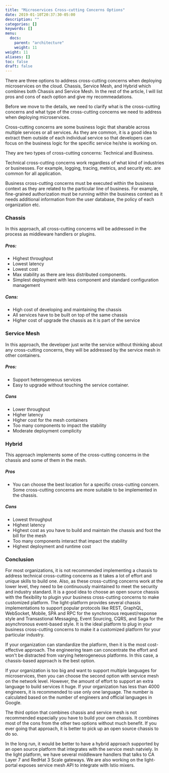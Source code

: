 ```yaml
---
title: "Microservices Cross-cutting Concerns Options"
date: 2019-01-10T20:37:30-05:00
description: ""
categories: []
keywords: []
menu:
  docs:
    parent: "architecture"
    weight: 11
weight: 11
aliases: []
toc: false
draft: false
---
```


There are three options to address cross-cutting concerns when deploying microservices on the cloud. Chassis, Service Mesh, and Hybrid which combines both Chassis and Service Mesh. In the rest of the article, I will list pros and cons of each option and give my recommeadations. 

Before we move to the details, we need to clarify what is the cross-cutting concerns and what type of the cross-cutting concerns we need to address when deploying microservices. 

Cross-cutting concerns are some business logic that sharable across multiple services or all services. As they are common, it is a good idea to extract them outside of each individual service so that developers can focus on the business logic for the specific service he/she is working on. 

They are two types of cross-cutting concerns: Technical and Business.

Technical cross-cutting concerns work regardless of what kind of industries or businesses. For example, logging, tracing, metrics, and security etc. are common for all application. 

Business cross-cutting concerns must be executed within the business context as they are related to the particular line of business. For example, fine-grained authorization must be running within the business context as it needs additional information from the user database, the policy of each organization etc. 

### Chassis

In this approach, all cross-cutting concerns will be addressed in the process as middleware handlers or plugins. 

##### Pros:

* Highest throughput
* Lowest latency 
* Lowest cost
* Max stability as there are less distributed components.
* Simplest deployment with less component and standard configuration management

##### Cons:

* High cost of developing and maintaining the chassis
* All services have to be built on top of the same chassis
* Higher cost of upgrade the chassis as it is part of the service

### Service Mesh

In this approach, the developer just write the service without thinking about any cross-cutting concerns, they will be addressed by the service mesh in other containers. 

##### Pros:

* Support heterogeneous services
* Easy to upgrade without touching the service container.


##### Cons
* Lower throughput
* Higher latency
* Higher cost for the mesh containers
* Too many components to impact the stability
* Moderate deployment complicity


### Hybrid

This approach implements some of the cross-cutting concerns in the chassis and some of them in the mesh. 

##### Pros

* You can choose the best location for a specific cross-cutting concern. Some cross-cutting concerns are more suitable to be implemented in the chassis. 

##### Cons

* Lowest throughput
* Highest latency
* Highest cost as you have to build and maintain the chassis and foot the bill for the mesh
* Too many components interact that impact the stability
* Highest deployment and runtime cost

### Conclusion

For most organizations, it is not recommended implementing a chassis to address technical cross-cutting concerns as it takes a lot of effort and unique skills to build one. Also, as these cross-cutting concerns work at the lower level, they need to be continuously maintained to meet the security and industry standard. It is a good idea to choose an open source chassis with the flexibility to plugin your business cross-cutting concerns to make customized platform. The light-platform provides several chassis implementations to support popular protocols like REST, GraphQL, WebSocket, Mobile, SPA and RPC for the synchronous request/response style and Transastional Messaging, Event Sourcing, CQRS, and Saga for the asynchronous event-based style. It is the ideal platform to plug in your business cross-cutting concerns to make it a customized platform for your particular industry. 

If your organization can standardize the platform, then it is the most cost-effective approach. The engineering team can concentrate the effort and won't be distracted from varying heterogeneous platforms. In this case, a chassis-based approach is the best option. 

If your organization is too big and want to support multiple languages for microservices, then you can choose the second option with service mesh on the network level. However, the amount of effort to support an extra language to build services it huge. If your organization has less than 4000 engineers, it is recommended to use only one language. The number is calculated based on the number of engineers and official languages in Google.

The third option that combines chassis and service mesh is not recommended especially you have to build your own chassis. It combines most of the cons from the other two options without much benefit. If you ever going that approach, it is better to pick up an open source chassis to do so. 

In the long run, it would be better to have a hybrid approach supported by an open source platform that integrates with the service mesh natviely. In the light platform, we have several middleware handlers that talks to CA Layer 7 and RedHat 3 Scale gateways. We are also working on the light-portal exposes service mesh API to integrate with Istio mixers. 





